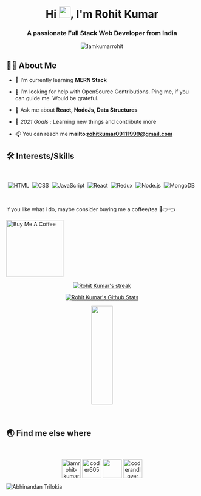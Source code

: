 <h1 align="center">Hi <img src="https://raw.githubusercontent.com/MartinHeinz/MartinHeinz/master/wave.gif" width="30px">, I'm Rohit Kumar</h1>
<h3 align="center">A passionate Full Stack Web Developer from India</h3>
<p align="center"> <img src="https://komarev.com/ghpvc/?username=Iamkumarrohit&label=Profile%20views&color=0e75b6&style=flat" alt="Iamkumarrohit" /> </p>


<!-- <p align= "center">

<img src="https://img.shields.io/badge/JS-Javascript-red"/>
<img src="https://img.shields.io/badge/React-React-blue"/>
<img src="https://img.shields.io/badge/Node-node-green"/>
<img src="https://img.shields.io/badge/express-Express-blueviolet"/>
<img src="https://img.shields.io/badge/Mongodb-mongodb-brightgreen"/>
</p> -->

## 🙋‍♂️ About Me

- 🌱 I’m currently learning **MERN Stack**
 
- 🤝 I’m looking for help with OpenSource Contributions. Ping me, if you can guide me. Would be grateful.

- 💬 Ask me about **React, NodeJs, Data Structures**

- 🥅 *2021 Goals :* Learning new things and contribute more  

 - 📫 You can reach me   **mailto:rohitkumar09111999@gmail.com**

## 🛠 Interests/Skills

 </br>
 
<div align='center'>
  
  ![HTML](https://img.shields.io/badge/html5%20-%23E34F26.svg?&style=for-the-badge&logo=html5&logoColor=white)&nbsp;
  ![CSS](https://img.shields.io/badge/css3%20-%231572B6.svg?&style=for-the-badge&logo=css3&logoColor=white)&nbsp;
  ![JavaScript](https://img.shields.io/badge/javascript%20-%23323330.svg?&style=for-the-badge&logo=javascript&logoColor=%23F7DF1E)&nbsp;
  ![React](https://img.shields.io/badge/react%20-%2320232a.svg?&style=for-the-badge&logo=react&logoColor=%2361DAFB)&nbsp;
  ![Redux](https://img.shields.io/badge/redux-%23593d88.svg?&style=for-the-badge&logo=redux&logoColor=white)&nbsp;
  ![Node.js](https://img.shields.io/badge/node.js%20-%2343853D.svg?&style=for-the-badge&logo=node.js&logoColor=white)&nbsp;
  ![MongoDB](https://img.shields.io/badge/MongoDB-%234ea94b.svg?&style=for-the-badge&logo=mongodb&logoColor=white)&nbsp;
  
</div> 
</br>

 


if you like what i do, maybe consider buying me a coffee/tea 🥺👉👈

<a href="https://www.buymeacoffee.com/iamrohitkumar" target="_blank"><img src="https://cdn.buymeacoffee.com/buttons/v2/default-red.png" alt="Buy Me A Coffee" width="150" ></a>

<p align="center">
    <a href="https://github.com/Iamkumarrohit">
        <img title="🔥 Get streak stats for your profile at git.io/streak-stats" alt="Rohit Kumar's streak" src="https://github-readme-streak-stats.herokuapp.com/?user=Iamkumarrohit&theme=black-ice&hide_border=true&stroke=0000&background=060A0CD0"/>
    </a>
</p>

 
  <p align="center">
    <a href="https://github.com/Iamkumarrohit"><img alt="Rohit Kumar's Github Stats" src="https://github-readme-stats.vercel.app/api?username=Iamkumarrohit&show_icons=true&count_private=true&theme=react&hide_border=true&bg_color=0D1117" /></a>
    </p>
     
  <p align="center">
    <img src="https://github-readme-stats.vercel.app/api/top-langs/?username=Iamkumarrohit&theme=react&hide_border=true&bg_color=0D1117" height="260px" width="33.25%"/>
    </p>
  
  <br/>
   
## :earth_asia: Find me else where
</br>
<p align="center">
<a href="https://www.linkedin.com/in/iamrohit-kumar/" target="blank"><img align="center" src="https://cdn.jsdelivr.net/npm/simple-icons@3.0.1/icons/linkedin.svg" alt="iamrohit-kumar" height="50" width="50" /></a>
<a href="https://codesandbox.io/dashboard/home?workspace=c86bc87e-f547-4814-822f-1c578f97bd7f" target="blank"><img align="center" src="https://cdn.jsdelivr.net/npm/simple-icons@3.0.1/icons/codesandbox.svg" alt="coder605" height="50" width="50" /></a>
<a href="https://medium.com/@chpts986" target="blank"><img align="center" src="https://cdn.jsdelivr.net/npm/simple-icons@3.0.1/icons/medium.svg" alt="" height="50" width="50" /></a>
<a href="https://www.hackerrank.com/coderandlover" target="blank"><img align="center" src="https://cdn.jsdelivr.net/npm/simple-icons@3.0.1/icons/hackerrank.svg" alt="coderandlover" height="50" width="50" /></a>
</p>


![Abhinandan Trilokia](https://raw.githubusercontent.com/Trilokia/Trilokia/379277808c61ef204768a61bbc5d25bc7798ccf1/bottom_header.svg)
